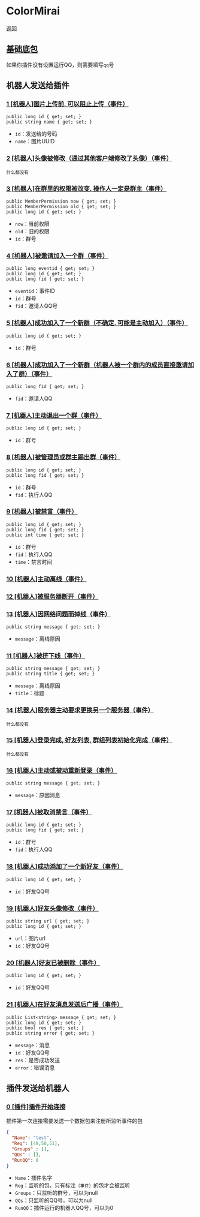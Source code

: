 # ColorMirai

[返回](../README.md)

## [基础底包](../src/main/java/Color_yr/ColorMirai/Pack/PackBase.java)

如果你插件没有设置运行QQ，则需要填写`qq`号

## 机器人发送给插件

### [1 [机器人]图片上传前. 可以阻止上传（事件）](../src/main/java/Color_yr/ColorMirai/Pack/ToPlugin/BeforeImageUploadPack.java)

```
public long id { get; set; }
public string name { get; set; }
```

- `id`：发送给的号码
- `name`：图片UUID

### [2 [机器人]头像被修改（通过其他客户端修改了头像）（事件）](../src/main/java/Color_yr/ColorMirai/Pack/ToPlugin/BotAvatarChangedPack.java)

```
什么都没有
```

### [3 [机器人]在群里的权限被改变. 操作人一定是群主（事件）](../src/main/java/Color_yr/ColorMirai/Pack/ToPlugin/BotGroupPermissionChangePack.java)

```
public MemberPermission now { get; set; }
public MemberPermission old { get; set; }
public long id { get; set; }
```

- `now`：当前权限
- `old`：旧的权限
- `id`：群号

### [4 [机器人]被邀请加入一个群（事件）](../src/main/java/Color_yr/ColorMirai/Pack/ToPlugin/BotInvitedJoinGroupRequestEventPack.java)

```
public long eventid { get; set; }
public long id { get; set; }
public long fid { get; set; }
```

- `eventid`：事件ID
- `id`：群号
- `fid`：邀请人QQ号

### [5 [机器人]成功加入了一个新群（不确定. 可能是主动加入）（事件）](../src/main/java/Color_yr/ColorMirai/Pack/ToPlugin/BotJoinGroupEventAPack.java)

```
public long id { get; set; }
```

- `id`：群号

### [6 [机器人]成功加入了一个新群（机器人被一个群内的成员直接邀请加入了群）（事件）](../src/main/java/Color_yr/ColorMirai/Pack/ToPlugin/BotJoinGroupEventBPack.java)

```
public long fid { get; set; }
```

- `fid`：邀请人QQ

### [7 [机器人]主动退出一个群（事件）](../src/main/java/Color_yr/ColorMirai/Pack/ToPlugin/BotLeaveEventAPack.java)

```
public long id { get; set; }
```

- `id`：群号

### [8 [机器人]被管理员或群主踢出群（事件）](../src/main/java/Color_yr/ColorMirai/Pack/ToPlugin/BotLeaveEventBPack.java)

```
public long id { get; set; }
public long fid { get; set; }
```

- `id`：群号
- `fid`：执行人QQ

### [9 [机器人]被禁言（事件）](../src/main/java/Color_yr/ColorMirai/Pack/ToPlugin/BotMuteEventPack.java)

```
public long id { get; set; }
public long fid { get; set; }
public int time { get; set; }
```

- `id`：群号
- `fid`：执行人QQ
- `time`：禁言时间

### [10 [机器人]主动离线（事件）](../src/main/java/Color_yr/ColorMirai/Pack/ToPlugin/BotOfflineEventAPack.java)
### [12 [机器人]被服务器断开（事件）](../src/main/java/Color_yr/ColorMirai/Pack/ToPlugin/BotOfflineEventAPack.java)
### [13 [机器人]因网络问题而掉线（事件）](../src/main/java/Color_yr/ColorMirai/Pack/ToPlugin/BotOfflineEventAPack.java)

```
public string message { get; set; }
```

- `message`：离线原因

### [11 [机器人]被挤下线（事件）](../src/main/java/Color_yr/ColorMirai/Pack/ToPlugin/BotOfflineEventBPack.java)

```
public string message { get; set; }
public string title { get; set; }
```

- `message`：离线原因
- `title`：标题

### [14 [机器人]服务器主动要求更换另一个服务器（事件）](../src/main/java/Color_yr/ColorMirai/Pack/ToPlugin/BotOfflineEventCPack.java)

```
什么都没有
```

### [15 [机器人]登录完成, 好友列表, 群组列表初始化完成（事件）](../src/main/java/Color_yr/ColorMirai/Pack/ToPlugin/BotOnlineEventPack.java)

```
什么都没有
```

### [16 [机器人]主动或被动重新登录（事件）](../src/main/java/Color_yr/ColorMirai/Pack/ToPlugin/BotReloginEventPack.java)

```
public string message { get; set; }
```

- `message`：原因消息

### [17 [机器人]被取消禁言（事件）](../src/main/java/Color_yr/ColorMirai/Pack/ToPlugin/BotUnmuteEventPack.java)

```
public long id { get; set; }
public long fid { get; set; }
```

- `id`：群号
- `fid`：执行人QQ

### [18 [机器人]成功添加了一个新好友（事件）](../src/main/java/Color_yr/ColorMirai/Pack/ToPlugin/FriendAddEventPack.java)

```
public long id { get; set; }
```

- `id`：好友QQ号

### [19 [机器人]好友头像修改（事件）](../src/main/java/Color_yr/ColorMirai/Pack/ToPlugin/FriendAvatarChangedEventPack.java)

```
public string url { get; set; }
public long id { get; set; }
```

- `url`：图片url
- `id`：好友QQ号

### [20 [机器人]好友已被删除（事件）](../src/main/java/Color_yr/ColorMirai/Pack/ToPlugin/FriendDeleteEventPack.java)

```
public long id { get; set; }
```

- `id`：好友QQ号

### [21 [机器人]在好友消息发送后广播（事件）](../src/main/java/Color_yr/ColorMirai/Pack/ToPlugin/FriendMessagePostSendEventPack.java)

```
public List<string> message { get; set; }
public long id { get; set; }
public bool res { get; set; }
public string error { get; set; }
```

- `message`：消息
- `id`：好友QQ号
- `res`：是否成功发送
- `error`：错误消息

## 插件发送给机器人

### [0 [插件]插件开始连接](../src/main/java/Color_yr/ColorMirai/Pack/FromPlugin/StartPack.java)


插件第一次连接需要发送一个数据包来注册所监听事件的包

```Json
{
  "Name": "test",
  "Reg": [49,50,51],
  "Groups" : [],
  "QQs" : [],
  "RunQQ": 0
}
```

- `Name`：插件名字
- `Reg`：监听的包，只有标注`（事件）`的包才会被监听
- `Groups`：只监听的群号，可以为null
- `QQs`：只监听的QQ号，可以为null
- `RunQQ`：插件运行的机器人QQ号，可以为0